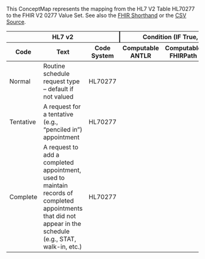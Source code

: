 
This ConceptMap represents the mapping from the HL7 V2 Table HL70277 to the FHIR V2 0277 Value Set. See also the <a href='https://github.com/HL7/v2-to-fhir/blob/master/tank/Table HL70277 to V2 0277.fsh'>FHIR Shorthand</a> or the <a href='https://github.com/HL7/v2-to-fhir/blob/master/mappings/codesystems/HL7 Concept Map_ AppointmentTypeCodes - Sheet1.csv'>CSV Source</a>.
<table class='grid'><thead>
<tr><th colspan='3' style='border-right: 2px solid black;'>HL7 v2</th><th colspan='3' style='border-right: 2px solid black;'>Condition (IF True, args)</th><th colspan='4'>HL7 FHIR</th><th rowspan='2'>Comments</th></tr>
<tr><th>Code</th><th>Text</th><th>Code System</th><th>Computable ANTLR</th><th>Computable FHIRPath</th><th>Narrative</th><th>Code</th><th>Proposed Extension</th><th>Display</th><th>Code System</th></tr></thead>
<tbody>
<tr><td>Normal</td><td>Routine schedule request type – default if not valued</td><td style='border-right: 2px'>HL70277</td><td style='border-right: 2px'></td><td style='border-right: 2px'></td><td style='border-right: 2px'></td><td>Normal</td><td style='border-right: 2px'></td><td>Routine schedule request type – default if not valued</td><td><a href='https://hl7.org/fhir/R4/v2/0277/index.html'>http://terminology.hl7.org/CodeSystem/v2-0277</a></td><td style='border-right: 2px'></td></tr>
<tr><td>Tentative</td><td>A request for a tentative (e.g., “penciled in”) appointment</td><td style='border-right: 2px'>HL70277</td><td style='border-right: 2px'></td><td style='border-right: 2px'></td><td style='border-right: 2px'></td><td>Tentative</td><td style='border-right: 2px'></td><td>A request for a tentative (e.g., “penciled in”) appointment</td><td><a href='https://hl7.org/fhir/R4/v2/0277/index.html'>http://terminology.hl7.org/CodeSystem/v2-0277</a></td><td style='border-right: 2px'></td></tr>
<tr><td>Complete</td><td>A request to add a completed appointment, used to maintain records of completed appointments that did not appear in the schedule (e.g., STAT, walk-in, etc.)</td><td style='border-right: 2px'>HL70277</td><td style='border-right: 2px'></td><td style='border-right: 2px'></td><td style='border-right: 2px'></td><td>Complete</td><td style='border-right: 2px'></td><td>A request to add a completed appointment, used to maintain records of completed appointments that did not appear in the schedule (e.g., STAT, walk-in, etc.)</td><td><a href='https://hl7.org/fhir/R4/v2/0277/index.html'>http://terminology.hl7.org/CodeSystem/v2-0277</a></td><td style='border-right: 2px'></td></tr>
</tbody></table>
